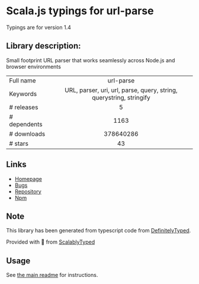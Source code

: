 
# Scala.js typings for url-parse

Typings are for version 1.4

## Library description:
Small footprint URL parser that works seamlessly across Node.js and browser environments

|                    |                 |
| ------------------ | :-------------: |
| Full name          | url-parse |
| Keywords           | URL, parser, uri, url, parse, query, string, querystring, stringify |
| # releases         | 5 |
| # dependents       | 1163 |
| # downloads        | 378640286 |
| # stars            | 43 |

## Links
- [Homepage](https://github.com/unshiftio/url-parse#readme)
- [Bugs](https://github.com/unshiftio/url-parse/issues)
- [Repository](https://github.com/unshiftio/url-parse)
- [Npm](https://www.npmjs.com/package/url-parse)
    


## Note
This library has been generated from typescript code from [DefinitelyTyped](https://definitelytyped.org).

Provided with :purple_heart: from [ScalablyTyped](https://github.com/oyvindberg/ScalablyTyped)

## Usage
See [the main readme](../../readme.md) for instructions.


